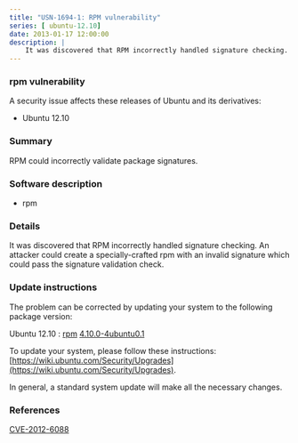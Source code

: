 ```yaml
---
title: "USN-1694-1: RPM vulnerability"
series: [ ubuntu-12.10]
date: 2013-01-17 12:00:00
description: |
    It was discovered that RPM incorrectly handled signature checking. An attacker could create a specially-crafted rpm with an invalid signature which could pass the signature validation check. 
--- 
```

 
### rpm vulnerability

A security issue affects these releases of Ubuntu and its derivatives:

* Ubuntu 12.10

### Summary

RPM could incorrectly validate package signatures. 

### Software description

* rpm 

### Details

It was discovered that RPM incorrectly handled signature checking. An attacker could create a specially-crafted rpm with an invalid signature which could pass the signature validation check. 

### Update instructions

The problem can be corrected by updating your system to the following package version:

Ubuntu 12.10
 : [rpm](https://launchpad.net/ubuntu/+source/rpm) <span> [4.10.0-4ubuntu0.1](https://launchpad.net/ubuntu/+source/rpm/4.10.0-4ubuntu0.1) </span> 

To update your system, please follow these instructions: [https://wiki.ubuntu.com/Security/Upgrades](https://wiki.ubuntu.com/Security/Upgrades).

In general, a standard system update will make all the necessary changes. 

### References

 [CVE-2012-6088](http://people.ubuntu.com/~ubuntu-security/cve/CVE-2012-6088)
 
